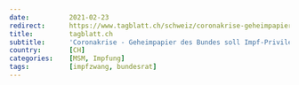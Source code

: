 ```yaml
---
date:          2021-02-23
redirect:      https://www.tagblatt.ch/schweiz/coronakrise-geheimpapier-des-bundes-soll-impf-privilegien-zeigen-das-muessen-sie-dazu-wissen-ld.2105515
title:         tagblatt.ch
subtitle:      'Coronakrise - Geheimpapier des Bundes soll Impf-Privilegien zeigen – das müssen Sie dazu wissen'
country:       [CH]
categories:    [MSM, Impfung]
tags:          [impfzwang, bundesrat]
---
```

